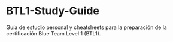 # BTL1-Study-Guide
Guía de estudio personal y cheatsheets para la preparación de la certificación Blue Team Level 1 (BTL1).
